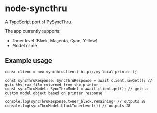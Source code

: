 # node-syncthru

A TypeScript port of [PySyncThru](https://github.com/nielstron/pysyncthru).

The app currently supports:
* Toner level (Black, Magenta, Cyan, Yellow)
* Model name

## Example usage

```
const client = new SyncThruClient("http://my-local-printer");

const syncThruResponse: SyncThruResponse = await client.rawGet(); // gets the raw file returned from the printer
const syncThruModel: SyncThruModel = await client.get(); // gets a custom model object based on printer response

console.log(syncThruResponse.toner_black.remaining) // outputs 28
console.log(syncThruModel.blackTonerLevel()) // outputs 28
```
